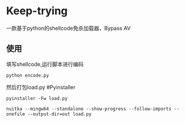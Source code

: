 # Keep-trying
一款基于python的shellcode免杀加载器，Bypass AV



## 使用

填写shellcode,运行脚本进行编码

```
python encode.py
```



然后打包load.py
#Pyinstaller
```
pyinstaller -Fw load.py
```
```
nuitka --mingw64 --standalone --show-progress --follow-imports --onefile --output-dir=out load.py

```
